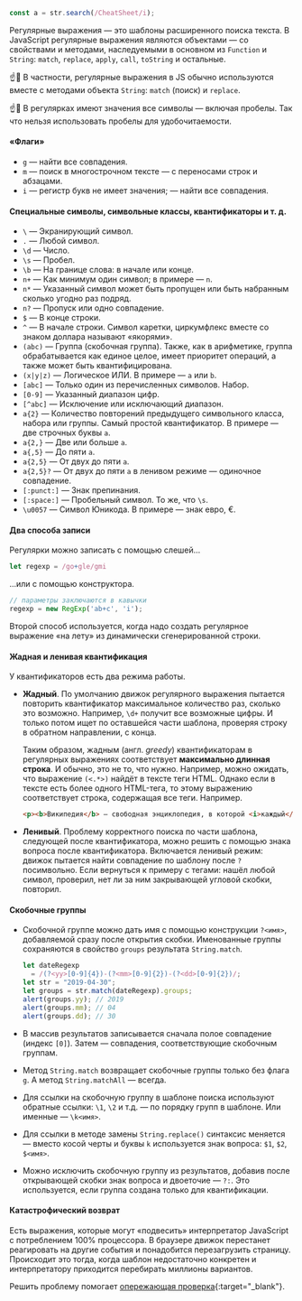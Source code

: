 ```js
const a = str.search(/CheatSheet/i);
```

Регулярные выражения — это шаблоны расширенного поиска текста. В JavaScript регулярные выражения являются объектами — со свойствами и методами, наследуемыми в основном из `Function` и `String`: `match`, `replace`, `apply`, `call`, `toString` и остальные.

☝️🧐 В частности, регулярные выражения в JS обычно используются вместе с методами объекта `String`: `match` (поиск) и `replace`.

☝️🧐 В регулярках имеют значения все символы — включая пробелы. Так что нельзя использовать пробелы для удобочитаемости.

#### «Флаги»

- `g` — найти все совпадения.
- `m` — поиск в многострочном тексте — с переносами строк и абзацами.
- `i` — регистр букв не имеет значения; — найти все совпадения.

#### Cпециальные символы, символьные классы, квантификаторы и т. д.

- `\` — Экранирующий символ.
- `.` — Любой символ.
- `\d` — Число.
- `\s` — Пробел.
- `\b` — На границе слова: в начале или конце.
- `n+` — Как минимум один символ; в примере — `n`.
- `n*` — Указанный символ может быть пропущен или быть набранным сколько угодно раз подряд.
- `n?` — Пропуск или одно совпадение.
- `$` — В конце строки.
- `^` — В начале строки. Символ каретки, циркумфлекс вместе со знаком доллара называют «якорями».
- `(abc)` — Группа (скобочная группа). Также, как в арифметике, группа обрабатывается как единое целое, имеет приоритет операций, а также может быть квантифицирована.
- `(x|y|z)` — Логическое ИЛИ. В примере — `a` или `b`.
- `[abc]` — Только один из перечисленных символов. Набор.
- `[0-9]` — Указанный диапазон цифр.
- `[^abc]` — Исключение или исключающий диапазон.
- `a{2}` — Количество повторений предыдущего символьного класса, набора или группы. Самый простой квантификатор. В примере — две строчных буквы `a`.
- `a{2,}` — Две или больше `a`.
- `a{,5}` — До пяти `a`.
- `a{2,5}` — От двух до пяти `a`.
- `a{2,5}?` — От двух до пяти `a` в ленивом режиме — одиночное совпадение.
- `[:punct:]` — Знак препинания.
- `[:space:]` — Пробельный символ. То же, что `\s`.
- `\u0057` — Символ Юникода. В примере — знак евро, €.

#### Два способа записи

Регулярки можно записать с помощью слешей…

```js
let regexp = /go+gle/gmi
```

…или с помощью конструктора.

```js
// параметры заключаются в кавычки
regexp = new RegExp('ab+c', 'i');
```

Второй способ используется, когда надо создать регулярное выражение «на лету» из динамически сгенерированной строки.

#### Жадная и ленивая квантификация

У квантификаторов есть два режима работы.

- **Жадный**. По умолчанию движок регулярного выражения пытается повторить квантификатор максимальное количество раз, сколько это возможно. Например, `\d+` получит все возможные цифры. И только потом ищет по оставшейся части шаблона, проверяя строку в обратном направлении, с конца.

    Таким образом, жадным (англ. _greedy_) квантификаторам в регулярных выражениях соответствует **максимально длинная строка**. И обычно, это не то, что нужно. Например, можно ожидать, что выражение `(<.*>)` найдёт в тексте теги HTML. Однако если в тексте есть более одного HTML-тега, то этому выражению соответствует строка, содержащая все теги. Например.

    ```html
    <p><b>Википедия</b> — свободная энциклопедия, в которой <i>каждый</i> может изменить или дополнить любую статью.</p>
    ```

- **Ленивый**. Проблему корректного поиска по части шаблона, следующей после квантификатора, можно решить с помощью знака вопроса после квантификатора. Включается ленивый режим: движок пытается найти совпадение по шаблону после `?` посимвольно. Если вернуться к примеру с тегами: нашёл любой символ, проверил, нет ли за ним закрывающей угловой скобки, повторил.

#### Скобочные группы

- Скобочной группе можно дать имя с помощью конструкции `?<имя>`, добавляемой сразу после открытия скобки. Именованные группы сохраняются в свойство `groups` результата `String.match`.

    ```js
    let dateRegexp
      = /(?<yy>[0-9]{4})-(?<mm>[0-9]{2})-(?<dd>[0-9]{2})/;
    let str = "2019-04-30";
    let groups = str.match(dateRegexp).groups;
    alert(groups.yy); // 2019
    alert(groups.mm); // 04
    alert(groups.dd); // 30
    ```

- В массив результатов записывается сначала полое совпадение (индекс `[0]`). Затем — совпадения, соответствующие скобочным группам.
- Метод `String.match` возвращает скобочные группы только без флага `g`. А метод `String.matchAll` — всегда.
- Для ссылки на скобочную группу в шаблоне поиска используют обратные ссылки: `\1`, `\2` и т.д. — по порядку групп в шаблоне. Или именные — `\k<имя>`.
- Для ссылки в методе замены `String.replace()` синтаксис меняется — вместо косой черты и буквы `k` используется знак вопроса: `$1`, `$2`, `$<имя>`.
- Можно исключить скобочную группу из результатов, добавив после открывающей скобки знак вопроса и двоеточие — `?:`. Это используется, если группа создана только для квантификации.

#### Катастрофический возврат

Есть выражения, которые могут «подвесить» интерпретатор JavaScript с потреблением 100% процессора. В браузере движок перестанет реагировать на другие события и понадобится перезагрузить страницу. Происходит это тогда, когда шаблон недостаточно конкретен и интерпретатору приходится перебирать миллионы вариантов.

Решить проблему помогает [опережающая проверка](https://learn.javascript.ru/regexp-catastrophic-backtracking#operezhayuschaya-proverka-v-pomosch){:target="_blank"}.
